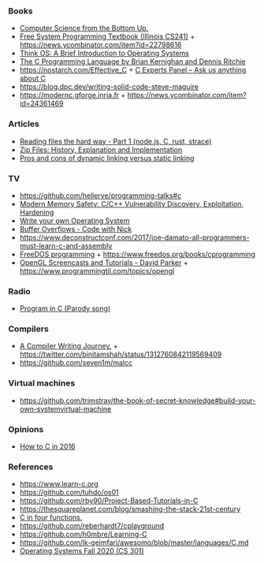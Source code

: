 ### Books

- [Computer Science from the Bottom Up.](https://www.bottomupcs.com/index.xhtml)
- [Free System Programming Textbook (Illinois CS241)](http://cs241.cs.illinois.edu/coursebook/index.html) + https://news.ycombinator.com/item?id=22798616
- [Think OS: A Brief Introduction to Operating Systems](https://greenteapress.com/wp/think-os)
- [The C Programming Language by Brian Kernighan and Dennis Ritchie](https://twitter.com/oznova_/status/1214971707863101440)
- https://nostarch.com/Effective_C + [C Experts Panel – Ask us anything about C](https://news.ycombinator.com/item?id=22865357)
- https://blog.dpc.dev/writing-solid-code-steve-maguire
- https://modernc.gforge.inria.fr + https://news.ycombinator.com/item?id=24361469

### Articles

- [Reading files the hard way - Part 1 (node.js, C, rust, strace)](https://fasterthanli.me/blog/2019/reading-files-the-hard-way/)
- [Zip Files: History, Explanation and Implementation](https://www.hanshq.net/zip.html)
- [Pros and cons of dynamic linking versus static linking](https://distrowatch.com/weekly.php?issue=20200810#qa)

### TV

- https://github.com/hellerve/programming-talks#c
- [Modern Memory Safety: C/C++ Vulnerability Discovery, Exploitation, Hardening](https://github.com/struct/mms)
- [Write your own Operating System](https://www.youtube.com/playlist?list=PLHh55M_Kq4OApWScZyPl5HhgsTJS9MZ6M)
- [Buffer Overflows - Code with Nick ](https://www.youtube.com/playlist?list=PLLTI453cNzfn2_9Q9KXb9lbF233gvsQOJ)
- https://www.deconstructconf.com/2017/joe-damato-all-programmers-must-learn-c-and-assembly
- [FreeDOS programming](https://www.youtube.com/playlist?list=PLzuACU-W7Omo3VEnMKuM0IPupdOHFDzL3) + https://www.freedos.org/books/cprogramming
- [OpenGL Screencasts and Tutorials - David Parker](https://www.youtube.com/playlist?list=PL2330214740B33712) + https://www.programmingtil.com/topics/opengl

### Radio

- [Program in C (Parody song)](https://fasterthanli.me/blog/2019/program-in-c)

### Compilers

- [A Compiler Writing Journey.](https://github.com/DoctorWkt/acwj) + https://twitter.com/binitamshah/status/1312760842119569409
- https://github.com/seven1m/malcc

### Virtual machines

- https://github.com/trimstray/the-book-of-secret-knowledge#build-your-own-systemvirtual-machine

### Opinions

- [How to C in 2016](https://matt.sh/howto-c)

### References

- https://www.learn-c.org
- https://github.com/tuhdo/os01
- https://github.com/rby90/Project-Based-Tutorials-in-C
- https://thesquareplanet.com/blog/smashing-the-stack-21st-century
- [C in four functions.](https://github.com/rswier/c4)
- https://github.com/reberhardt7/cplayground
- https://github.com/h0mbre/Learning-C
- https://github.com/lk-geimfari/awesomo/blob/master/languages/C.md
- [Operating Systems Fall 2020 (CS 301)](https://nipunbatra.github.io/os2020)
